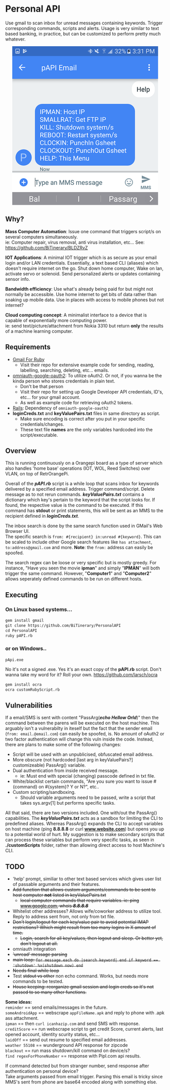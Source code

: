 # Personal API
Use gmail to scan inbox for unread messages containing keywords. Trigger corresponding commands, scripts and alerts. Usage is very similar to text based banking, in practice, but can be customized to perform pretty much whatever.
  
<p align="center">
<img src='https://github.com/BiTinerary/PersonalAPI/blob/master/customScripts/smallExampleScreenShot.png'>
</p>

## Why?
**Mass Computer Automation**: Issue one command that triggers script/s on several computers simultaneously.  
ie: Computer repair, virus removal, anti virus installation, etc...  See: https://github.com/BiTinerary/BLDZRvZ

**IOT Applications**: A minimal IOT trigger which is as secure as your email login and/or LAN credentials. Essentially, a text based CLI (aliases) which doesn't require internet on the go. Shut down home computer, Wake on lan, activate servo or solenoid. Send personalized alerts or updates containing sensor info.  

**Bandwidth efficiency**: Use what's already being paid for but might not normally be accessible. Use home internet to get bits of data rather than soaking up mobile data. Use in places with access to mobile phones but not internet?  

**Cloud computing concept**: A minimalist interface to a device that is capable of exponentially more computing power.  
ie: send text/picture/attachment from Nokia 3310 but return **only** the results of a machine learning computer.
  
## Requirements
* [Gmail For Ruby](https://github.com/gmailgem/gmail)  
	* Visit their repo for extensive example code for sending, reading, labelling, searching, deleting, etc... emails.
* [omniauth-google-oauth2](https://github.com/zquestz/omniauth-google-oauth2): To utilize oAuth2. Or not, if you wanna be the kinda person who stores credentials in plain text.  
	* Don't be that person
	* Visit their repo for setting up Google Developer API credentials, ID's, etc... for your gmail account.  
	* As well as example code for retrieving oAuth2 tokens.  
* [Rails](http://railsinstaller.org/en): Dependency of `omniauth-google-oauth2`  
* **loginCreds.txt** and **keyValuePairs.txt** files in same directory as script.
    * Make sure encoding is correct after you put in your specific credentials/changes.
    * These text file **names** are the only variables hardcoded into the script/executable.
  
## Overview
This is running continuously on a Orangepi board as a type of server which also handles 'home base' operations (IOT, WOL, Reed Switches) over VLAN, on top of RetrOrangePi.

Overall of the ***pAPI.rb*** script is a while loop that scans inbox for keywords delivered by a specified email address. Trigger command/script. Delete message as to not rerun commands. ***keyValuePairs.txt*** contains a dictionary which key's pertain to the keyword that the script looks for. If found, the respective value is the command to be executed. If this command has **stdout** or print statements, this will be sent as an MMS to the recipient defined in ***loginCreds.txt***.

The inbox search is done by the same search function used in GMail's Web Browser UI.  
The specific search is `from: #{recipient} in:unread #{keyword}`. This can be scaled to include other Google search features like `has attachment`, `to:address@gmail.com` and more. **Note**: the `from:` address can easily be spoofed.  

The search regex can be loose or very specific but is mostly greedy. For instance, "Have you seen the movie **ipman**" and simply "**IPMAN**" will both trigger the same command. However, "**Computer1**" and "**Computer2**" allows seperately defined commands to be run on different hosts.
  
## Executing

### On Linux based systems...  
    gem install gmail  
    git clone https://github.com/BiTinerary/PersonalAPI  
    cd PersonalAPI  
    ruby pAPI.rb  

### or on Windows..
`pApi.exe`  

No it's not a signed .exe. Yes it's an exact copy of the **pAPI.rb** script. Don't wanna take my word for it? Roll your own. https://github.com/larsch/ocra  
    
    gem install ocra
    ocra customRubyScript.rb

## Vulnerabilities
If a email/SMS is sent with content "PassArg(***echo Hellow Orld***)" then the command between the parens will be executed on the host machine. This arguably isn't a vulnerabilty in iteself but the fact that the sender email (`from: email.@email.com`) can easily be spoofed, is. No amount of oAuth2 or two factor authentication will change this vuln inside the code. Instead, there are plans to make some of the following changes:  
  
* Script will be used with an unpublicised, obfuscated email address.
* More obscure (not hardcoded [last arg in keyValuePairs?] customizeable) PassArg() variable.
* Dual authentication from inside received message.
  * ie: Must end with special (changing) passcode defined in txt file.
* White/blacklist certain commands, "Are you sure you want to issue #{command} on #{system}? Y or N?", etc..  
* Custom scripting/sandboxing.
  * Should variable arguments need to be passed, write a script that takes sys.argv[1] but performs specific tasks.
  
All that said, there are two versions included. One with/out the PassArg() capabilities. The ***keyValuePairs.txt*** acts as a sandbox for limiting the CLI to predefined aliases. Whereas PassArg() expands the CLI to accept variables on host machine (ping **8.8.8.8** or curl **www.website.com**) but opens you up to a potential world of hurt. My suggestion is to make secondary scripts that can process these variables but perform very specific tasks, as seen in **./customScripts** folder, rather than allowing direct access to host Machine's CLI.

## TODO
* 'help' prompt, similiar to other text based services which gives user list of passable arguments and their features.
* <strike>Add function that allows custom arguments/commands to be sent to host computer **not** listed in keyValuePairs.txt
  * local computer commands that require variables. ie: ping www.google.com, whois ***8.8.8.8***</strike>
* Whitelist other addresses? Allows wife/coworker address to utilize tool. Reply to address sent from, not only from txt file.
* <strike>Don't login/logout for each key/value pair to avoid potential IMAP restrictions? Which might result from too many logins in X amount of time.
  * Login, search for all key/values, then logout and sleep. Or better yet, don't logout at all.</strike>
* omniauth integration
* <strike>'unread' message parsing</strike>
* <strike>main loop: `for message.each do |search keyword| end if keyword == 'shutdown' %x(shutdown now) end`</strike>
* <strike>Needs final while loop</strike>
* Test <strike>stdout vs other</strike> non echo command. Works, but needs more commands to be tested.
* <strike> House keeping: reorganize gmail session and login creds so it's not passed to so many other functions.</strike>

**Some ideas:**  
`reminder` == send emails/messages in the future.  
`someAndroidApp` == webscrape `appFileName.apk` and reply to phone with .apk ass attachment.  
`ipman` == then `curl icanhazip.com` and send SMS with response.  
`creditScore` == run webscrape script to get credit Score, current alerts, last opened account, identity scurity status, etc...  
`laidOff` == send out resume to specified email addresses.  
`weather 55108` == wunderground API response for zipcode  
`blackout` == run mass shutdown/kill command on device/s?  
`find regexForPhoneNumber` == response with Pipl.com api results.  

If command detected but from stranger number, send response after authentication on personal device?  
Take arguments passed from email trigger. Parsing this email is tricky since MMS's sent from phone are base64 encoded along with something else.

